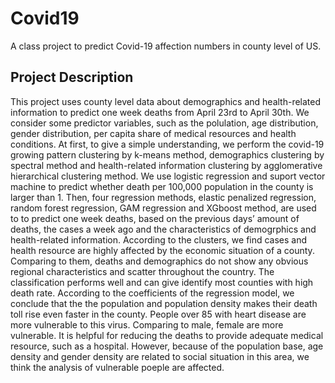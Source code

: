 # Covid19
A class project to predict Covid-19 affection numbers in county level of US.
## Project Description
This project uses county level data about demographics and health-related information to predict one week
deaths from April 23rd to April 30th. We consider some predictor variables, such as the polulation, age
distribution, gender distribution, per capita share of medical resources and health conditions. At first,
to give a simple understanding, we perform the covid-19 growing pattern clustering by k-means method,
demographics clustering by spectral method and health-related information clustering by agglomerative
hierarchical clustering method. We use logistic regression and suport vector machine to predict whether
death per 100,000 population in the county is larger than 1. Then, four regression methods, elastic penalized
regression, random forest regression, GAM regression and XGboost method, are used to to predict one
week deaths, based on the previous days’ amount of deaths, the cases a week ago and the characteristics of
demogrphics and health-related information.
According to the clusters, we find cases and health resource are highly affected by the economic situation of a
county. Comparing to them, deaths and demographics do not show any obvious regional characteristics and
scatter throughout the country. The classification performs well and can give identify most counties with
high death rate.
According to the coefficients of the regression model, we conclude that the the population and population
density makes their death toll rise even faster in the county. People over 85 with heart disease are more
vulnerable to this virus. Comparing to male, female are more vulnerable. It is helpful for reducing the deaths
to provide adequate medical resource, such as a hospital. However, because of the population base, age
density and gender density are related to social situation in this area, we think the analysis of vulnerable
poeple are affected.

